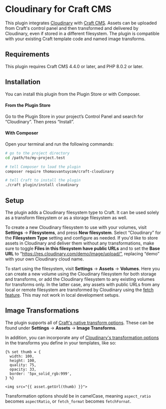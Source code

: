 # Cloudinary for Craft CMS

This plugin integrates [Cloudinary](https://cloudinary.com/) with [Craft CMS](https://craftcms.com/). Assets can be uploaded from Craft's control panel and then transformed and delivered by Cloudinary, even if stored in a different filesystem. The plugin is compatible with your existing Craft template code and named image transforms.

## Requirements

This plugin requires Craft CMS 4.4.0 or later, and PHP 8.0.2 or later.

## Installation

You can install this plugin from the Plugin Store or with Composer.

#### From the Plugin Store

Go to the Plugin Store in your project’s Control Panel and search for “Cloudinary”. Then press “Install”.

#### With Composer

Open your terminal and run the following commands:

```bash
# go to the project directory
cd /path/to/my-project.test

# tell Composer to load the plugin
composer require thomasvantuycom/craft-cloudinary

# tell Craft to install the plugin
./craft plugin/install cloudinary
```

## Setup

The plugin adds a Cloudinary filesystem type to Craft. It can be used solely as a transform filesystem or as a storage filesystem as well. 

To create a new Cloudinary filesystem to use with your volumes, visit **Settings** → **Filesystems**, and press **New filesystem**. Select “Cloudinary” for the **Filesystem Type** setting and configure as needed. If you'd like to store assets in Cloudinary and deliver them without any transformations, make sure to toggle **Files in this filesystem have public URLs** and to set the **Base URL** to “https://res.cloudinary.com/demo/image/upload/”, replacing “demo” with your own Cloudinary cloud name.

To start using the filesystem, visit **Settings** → **Assets** → **Volumes**. Here you can create a new volume using the Cloudinary filesystem for both storage and transforms, or add the Cloudinary filesystem to any existing volumes for transforms only. In the latter case, any assets with public URLs from any local or remote filesystem are transformed by Cloudinary using the [fetch feature](https://cloudinary.com/documentation/fetch_remote_images#fetch_and_deliver_remote_files). This may not work in local development setups.

## Image Transformations

The plugin supports all of [Craft's native transform options](https://craftcms.com/docs/4.x/image-transforms.html). These can be found under **Settings** → **Assets** → **Image Transforms**.

In addition, you can incorporate any of [Cloudinary's transformation options](https://cloudinary.com/documentation/transformation_reference#overview) in the transforms you define in your templates, like so:
```twig
{% set thumb = {
  width: 100,
  height: 100,
  quality: 75,
  opacity: 33,
  border: '5px_solid_rgb:999',
} %}

<img src="{{ asset.getUrl(thumb) }}">
```
Transformation options should be in camelCase, meaning `aspect_ratio` becomes `aspectRatio`, or `fetch_format` becomes `fetchFornat`.